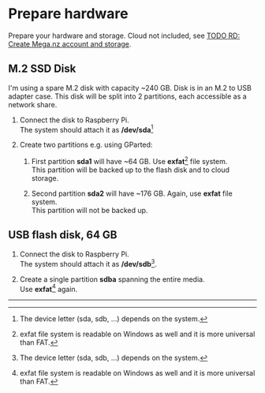 # Prepare hardware

Prepare your hardware and storage. Cloud not included, see [TODO RD: Create Mega.nz account and storage]().

## M.2 SSD Disk

I'm using a spare M.2 disk with capacity ~240 GB. Disk is in an M.2 to USB adapter case.
This disk will be split into 2 partitions, each accessible as a network share.

1. Connect the disk to Raspberry Pi.  
    The system should attach it as **/dev/sda**[^1]

2. Create two partitions e.g. using GParted:  

    1. First partition **sda1** will have ~64 GB. Use **exfat**[^2] file system.  
    This partition will be backed up to the flash disk and to cloud storage.

    2. Second partition **sda2** will have ~176 GB. Again, use **exfat** file system.  
    This partition will not be backed up.

## USB flash disk, 64 GB

1. Connect the disk to Raspberry Pi.  
    The system should attach it as **/dev/sdb**[^1].

2. Create a single partition **sdba** spanning the entire media.  
    Use **exfat**[^2] again.

---
[^1]: The device letter (sda, sdb, ...) depends on the system.  
[^2]: exfat file system is readable on Windows as well and it is more universal than FAT.
